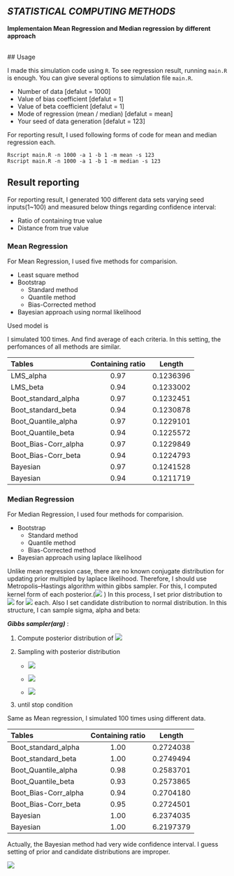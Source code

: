 ## ***STATISTICAL COMPUTING METHODS***
**Implementaion Mean Regression and Median regression by different approach**

</br>
## Usage

I made this simulation code using ```R```. To see regression result, running ```main.R``` is enough. You can give several options to simulation file ```main.R```.

* Number of data [defalut = 1000]
* Value of bias coefficient [defalut = 1]
* Value of beta coefficient [defalut = 1]
* Mode of regression (mean / median) [defalut = mean]
* Your seed of data generation [defalut = 123]

For reporting result, I used following forms of code for mean and median regression each.

```shell
Rscript main.R -n 1000 -a 1 -b 1 -m mean -s 123
Rscript main.R -n 1000 -a 1 -b 1 -m median -s 123
```

## Result reporting

For reporting result, I generated 100 different data sets varying seed inputs(1~100) and measured below things regarding confidence interval:

* Ratio of containing true value
* Distance from true value  

### Mean Regression

For Mean Regression, I used five methods for comparision.
* Least square method
* Bootstrap
  * Standard method
  * Quantile method
  * Bias-Corrected method
* Bayesian approach using normal likelihood

Used model is <a href="https://www.codecogs.com/eqnedit.php?latex=y_{i} = \alpha + \beta x_{i} + e_{i}, where \: \alpha=1, \beta=1, e_{i} \sim N(0, 1)" target="blank"><img src="https://latex.codecogs.com/gif.latex?y_{i} = \alpha + \beta x_{i} + e_{i}, where \: \alpha=1, \beta=1, e_{i} \sim N(0, 1)" title=""/></a>

I simulated 100 times. And find average of each criteria. In this setting, the perfomances of all methods are similar.

  |Tables | Containing ratio | Length |
  | :--- | :---: | :---: |
  | LMS_alpha | 0.97 | 0.1236396 |
  | LMS_beta | 0.94 | 0.1233002 |
  | Boot_standard_alpha| 0.97 | 0.1232451 |
  | Boot_standard_beta| 0.94 | 0.1230878 |
  | Boot_Quantile_alpha| 0.97 | 0.1229101 |
  | Boot_Quantile_beta| 0.94 | 0.1225572 |
  | Boot_Bias-Corr_alpha | 0.97 | 0.1229849 |
  | Boot_Bias-Corr_beta | 0.94 | 0.1224793 |
  | Bayesian | 0.97 | 0.1241528 |
  | Bayesian | 0.94 | 0.1211719 |


### Median Regression

For Median Regression, I used four methods for comparision.
* Bootstrap
  * Standard method
  * Quantile method
  * Bias-Corrected method
* Bayesian approach using laplace likelihood

Unlike mean regression case, there are no known conjugate distribution for updating prior multipled by laplace likelihood. Therefore, I should use Metropolis–Hastings algorithm within gibbs sampler. For this, I computed kernel form of each posterior.(<a href="https://www.codecogs.com/eqnedit.php?latex=\sigma , \alpha, \beta" target="blank"><img src="https://latex.codecogs.com/gif.latex?\sigma, \alpha, \beta" /></a>
) In this process, I set prior distribution to <a href="https://www.codecogs.com/eqnedit.php?latex=U(0, 1) , N(0,1), N(0, 1)" target="_blank"><img src="https://latex.codecogs.com/gif.latex?U(0, 1), N(0,1 ), N(0, 1)" /></a> for <a href="https://www.codecogs.com/eqnedit.php?latex=\sigma , \alpha, \beta" target="_blank"><img src="https://latex.codecogs.com/gif.latex?\sigma, \alpha, \beta" /></a> each. Also I set candidate distribution to normal distribution. In this structure, I can sample sigma, alpha and beta:

***Gibbs sampler(arg)*** :
1. Compute posterior distribution of <a href="https://www.codecogs.com/eqnedit.php?latex=\sigma, \alpha, \beta" target="_blank"><img src="https://latex.codecogs.com/gif.latex?\sigma, \alpha, \beta" /></a>
1. Sampling with posterior distribution
    * <a href="https://www.codecogs.com/eqnedit.php?latex=\sigma \sim p(\sigma|\alpha, \beta) \: with \: Metropolis-Hasting \: method" target="_blank"><img src="https://latex.codecogs.com/gif.latex?\sigma \sim p(\sigma|\alpha, \beta) \: with \: Metropolis-Hasting \:method" /></a>
    * <a href="https://www.codecogs.com/eqnedit.php?latex=\alpha\sim p(\alpha|\sigma, \beta) with \: Metropolis-Hasting \:method" target="_blank"><img src="https://latex.codecogs.com/gif.latex?\alpha\sim p(\alpha|\sigma, \beta) with \: Metropolis-Hasting \:method" /></a>

    * <a href="https://www.codecogs.com/eqnedit.php?latex=\beta \sim p(\beta|\sigma, \alpha) \: with \: Metropolis-Hasting \: method" target="_blank"><img src="https://latex.codecogs.com/gif.latex?\beta \sim p(\beta|\sigma, \alpha) \: with \: Metropolis-Hasting \: method" /></a>

1. until stop condition

Same as Mean regression, I simulated 100 times using different data.

|Tables | Containing ratio | Length |
| :--- | :---: | :---: |
| Boot_standard_alpha| 1.00 | 0.2724038 |
| Boot_standard_beta| 1.00 | 0.2749494 |
| Boot_Quantile_alpha| 0.98 | 0.2583701 |
| Boot_Quantile_beta| 0.93 | 0.2573865 |
| Boot_Bias-Corr_alpha | 0.94 | 0.2704180 |
| Boot_Bias-Corr_beta | 0.95 | 0.2724501 |
| Bayesian | 1.00 | 6.2374035 |
| Bayesian | 1.00 | 6.2197379 |

Actually, the Bayesian method had very wide confidence interval. I guess setting of prior and candidate distributions are improper.


<a href="https://www.codecogs.com/eqnedit.php?latex=" target="_blank"><img src="https://latex.codecogs.com/gif.latex?" /></a>
